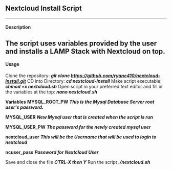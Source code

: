 ## Nextcloud Install Script
----
#### Description
The script uses variables provided by the user and installs a LAMP Stack with Nextcloud on top.
----
#### Usage 
Clone the repository:
***git clone https://github.com/ryanc410/nextcloud-install.git***
CD into Directory:
***cd nextcloud-install***
Make script executable:
***chmod +x nextcloud.sh***
Open script in your preferred text editor and  fill in the variables at the top:
***nano nextcloud.sh***

**Variables**
**MYSQL_ROOT_PW**
***This is the Mysql Database Server root user's password.*** 

**MYSQL_USER**
***New Mysql user that is created when the script is run***

**MYSQL_USER_PW**
***The password for the newly created mysql user***

**nextcloud_user**
***This will be the Username that will be used to login to nextcloud***

**ncuser_pass**
***Password for Nextcloud User***

Save and close the file
***CTRL-X then Y***
Run the script
***./nextcloud.sh***
